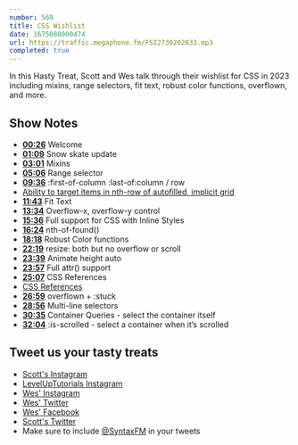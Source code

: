 ```yaml
---
number: 569
title: CSS Wishlist
date: 1675080000474
url: https://traffic.megaphone.fm/FSI2730202833.mp3
completed: true
---
```


In this Hasty Treat, Scott and Wes talk through their wishlist for CSS in 2023 including mixins, range selectors, fit text, robust color functions, overflown, and more.

## Show Notes

* **[00:26](#t=00:26)** Welcome
* **[01:09](#t=01:09)** Snow skate update
* **[03:01](#t=03:01)** Mixins
* **[05:06](#t=05:06)** Range selector
* **[09:36](#t=09:36)** :first-of-column :last-of:column / row
* [Ability to target items in nth-row of autofilled, implicit grid](https://github.com/w3c/csswg-drafts/issues/1943)
* **[11:43](#t=11:43)** Fit Text
* **[13:34](#t=13:34)** Overflow-x, overflow-y control
* **[15:36](#t=15:36)** Full support for CSS with Inline Styles
* **[16:24](#t=16:24)** nth-of-found()
* **[18:18](#t=18:18)** Robust Color functions
* **[22:19](#t=22:19)** resize: both but no overflow or scroll
* **[23:39](#t=23:39)** Animate height auto
* **[23:57](#t=23:57)** Full attr() support
* **[25:07](#t=25:07)** CSS References
* [CSS References](https://gist.github.com/threepointone/61e990b450712cfd7dd0bb87ed0c2982)
* **[26:59](#t=26:59)** overflown + :stuck
* **[28:56](#t=28:56)** Multi-line selectors
* **[30:35](#t=30:35)** Container Queries - select the container itself
* **[32:04](#t=32:04)** :is-scrolled - select a container when it’s scrolled

## Tweet us your tasty treats

* [Scott's Instagram](https://www.instagram.com/stolinski/)
* [LevelUpTutorials Instagram](https://www.instagram.com/LevelUpTutorials/)
* [Wes' Instagram](https://www.instagram.com/wesbos/)
* [Wes' Twitter](https://twitter.com/wesbos)
* [Wes' Facebook](https://www.facebook.com/wesbos.developer)
* [Scott's Twitter](https://twitter.com/stolinski)
* Make sure to include [@SyntaxFM](https://twitter.com/SyntaxFM) in your tweets
